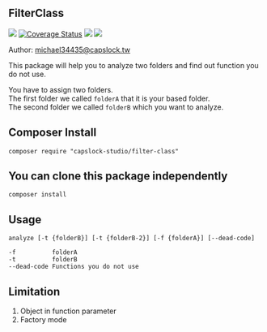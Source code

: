 FilterClass
--

![](https://travis-ci.org/CapsLock-Studio/FilterClass.svg)
[![Coverage Status](https://coveralls.io/repos/github/CapsLock-Studio/FilterClass/badge.svg?branch=master)](https://coveralls.io/github/CapsLock-Studio/FilterClass?branch=master)
![](http://php7ready.timesplinter.ch/Codeception/Codeception/badge.svg)
![](https://img.shields.io/badge/license-MIT-blue.svg)


Author: michael34435@capslock.tw

This package will help you to analyze two folders and find out function you do not use.

You have to assign two folders.  
The first folder we called `folderA` that it is your based folder.  
The second folder we called `folderB` which you want to analyze.  

## Composer Install
    composer require "capslock-studio/filter-class"

## You can clone this package independently
    composer install

## Usage
```
analyze [-t {folderB}] [-t {folderB-2}] [-f {folderA}] [--dead-code]

-f          folderA
-t          folderB
--dead-code Functions you do not use
```

## Limitation
1. Object in function parameter  
2. Factory mode
